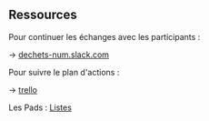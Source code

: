 ## Ressources

Pour continuer les échanges avec les participants :

-> [dechets-num.slack.com](dechets-num.slack.com)

Pour suivre le plan d'actions :

-> [trello](https://trello.com/b/ADdL7CIZ/dechets-num)

Les Pads :
[Listes](https://cg33-dechetsnumerique.hackpad.com/)

